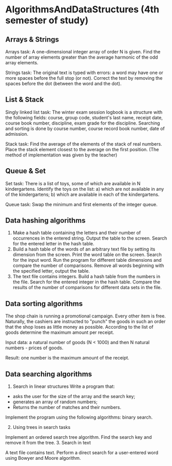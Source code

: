 # AlgorithmsAndDataStructures (4th semester of study)

## Arrays & Strings
Arrays task: A one-dimensional integer array of order N is given. Find the number of array elements greater than the average harmonic of the odd array elements.

Strings task: The original text is typed with errors: a word may have one or more spaces before the full stop (or not). Correct the text by removing the spaces before the dot (between the word and the dot).

## List & Stack
Singly linked list task: The winter exam session logbook is a structure with the following fields: course, group code, student's last name, receipt date, course book number, discipline, exam grade for the discipline. Searching and sorting is done by course number, course record book number, date of admission.

Stack task: Find the average of the elements of the stack of real numbers. Place the stack element closest to the average on the first position. (The method of implementation was given by the teacher)

## Queue & Set
Set task: There is a list of toys, some of which are available in N kindergartens. Identify the toys on the list: a) which are not available in any of the kindergartens; b) which are available in each of the kindergartens. 

Queue task: Swap the minimum and first elements of the integer queue.

## Data hashing algorithms
1. Make a hash table containing the letters and their number of occurrences in the entered string. Output the table to the screen. Search for the entered letter in the hash table.
2. Build a hash table of the words of an arbitrary text file by setting its dimension from the screen. Print the word table on the screen. Search for the input word. Run the program for different table dimensions and compare the number of comparisons. Remove all words beginning with the specified letter, output the table.
3. The text file contains integers. Build a hash table from the numbers in the file. Search for the entered integer in the hash table. Compare the results of the number of comparisons for different data sets in the file.

## Data sorting algorithms
The shop chain is running a promotional campaign. Every other item is free. Naturally, the cashiers are instructed to "punch" the goods in such an order that the shop loses as little money as possible. According to the list of goods determine the maximum amount per receipt.

Input data: a natural number of goods (N < 1000) and then N natural numbers - prices of goods.

Result: one number is the maximum amount of the receipt.

## Data searching algorithms
1. Search in linear structures
Write a program that:

- asks the user for the size of the array and the search key;
- generates an array of random numbers;
- Returns the number of matches and their numbers.

Implement the program using the following algorithms: binary search.

2. Using trees in search tasks

Implement an ordered search tree algorithm. Find the search key and remove it from the tree.
3. Search in text

A text file contains text. Perform a direct search for a user-entered word using Bowyer and Moore algorithm.

